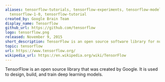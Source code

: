 ```yaml
---
aliases: tensorflow-tutorials, tensorflow-experiments, tensorflow-models, tensorflow-examples,
  tensorflow-1-0, tensorflow-tutorial
created_by: Google Brain Team
display_name: Tensorflow
github_url: https://github.com/tensorflow
logo: tensorflow.png
released: November 9, 2015
short_description: TensorFlow is an open source software library for numerical computation.
topic: tensorflow
url: https://www.tensorflow.org/
wikipedia_url: https://en.wikipedia.org/wiki/TensorFlow
---
```

TensorFlow is an open source library that was created by Google. It is used to design, build, and train deep learning models.
